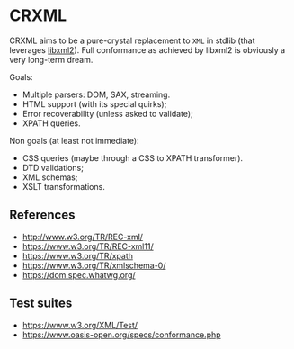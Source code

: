 # CRXML

CRXML aims to be a pure-crystal replacement to `XML` in stdlib (that leverages
[libxml2](https://gitlab.gnome.org/GNOME/libxml2/-/wikis/home)). Full conformance
as achieved by libxml2 is obviously a very long-term dream.

Goals:

- Multiple parsers: DOM, SAX, streaming.
- HTML support (with its special quirks);
- Error recoverability (unless asked to validate);
- XPATH queries.

Non goals (at least not immediate):

- CSS queries (maybe through a CSS to XPATH transformer).
- DTD validations;
- XML schemas;
- XSLT transformations.

## References

- <http://www.w3.org/TR/REC-xml/>
- <https://www.w3.org/TR/REC-xml11/>
- <https://www.w3.org/TR/xpath>
- <https://www.w3.org/TR/xmlschema-0/>
- <https://dom.spec.whatwg.org/>

## Test suites

- <https://www.w3.org/XML/Test/>
- <https://www.oasis-open.org/specs/conformance.php>
